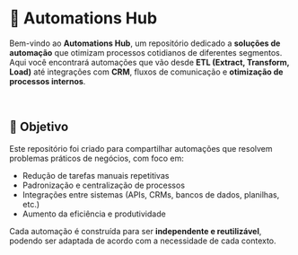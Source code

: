 # 🤖 Automations Hub

Bem-vindo ao **Automations Hub**, um repositório dedicado a **soluções de automação** que otimizam processos cotidianos de diferentes segmentos.  
Aqui você encontrará automações que vão desde **ETL (Extract, Transform, Load)** até integrações com **CRM**, fluxos de comunicação e **otimização de processos internos**.

<br>

## 🎯 Objetivo

Este repositório foi criado para compartilhar automações que resolvem problemas práticos de negócios, com foco em:

- Redução de tarefas manuais repetitivas  
- Padronização e centralização de processos  
- Integrações entre sistemas (APIs, CRMs, bancos de dados, planilhas, etc.)  
- Aumento da eficiência e produtividade  

Cada automação é construída para ser **independente e reutilizável**, podendo ser adaptada de acordo com a necessidade de cada contexto.



